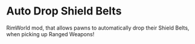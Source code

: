 # Auto Drop Shield Belts
 RimWorld mod, that allows pawns to automatically drop their Shield Belts, when picking up Ranged Weapons!
